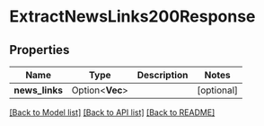 # ExtractNewsLinks200Response

## Properties

Name | Type | Description | Notes
------------ | ------------- | ------------- | -------------
**news_links** | Option<**Vec<String>**> |  | [optional]

[[Back to Model list]](../README.md#documentation-for-models) [[Back to API list]](../README.md#documentation-for-api-endpoints) [[Back to README]](../README.md)


